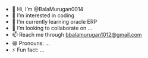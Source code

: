 - 👋 Hi, I’m @BalaMurugan0014
- 👀 I’m interested in coding
- 🌱 I’m currently learning oracle ERP
- 💞️ I’m looking to collaborate on ...
- 📫 Reach me through bbalamurugan1012@gmail.com
- 😄 Pronouns: ...
- ⚡ Fun fact: ...

<!---
BalaMurugan0014/BalaMurugan0014 is a ✨ special ✨ repository because its `README.md` (this file) appears on your GitHub profile.
You can click the Preview link to take a look at your changes.
--->
